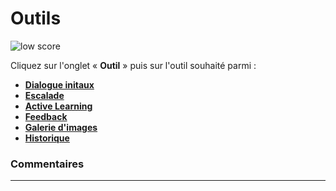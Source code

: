 # Outils

<div class="image_center">
  <img :src="$withBase('/assets/img/fr/outils/outils1.png')" alt="low score">
</div>

Cliquez sur l'onglet « **Outil** » puis sur l'outil souhaité parmi :

-   [**Dialogue initaux**](/fr/chatbot/outils/dialogues_initiaux.html)
-   [**Escalade**](/fr/chatbot/outils/escalade.html)
-   [**Active Learning**](/fr/chatbot/outils/active_learning.html)
-   [**Feedback**](/fr/chatbot/outils/feedback.html)
-   [**Galerie d'images**](/fr/chatbot/outils/galerie_images.html)
-   [**Historique**](/fr/chatbot/outils/historique.html)


### Commentaires
---
<Commentaire />

